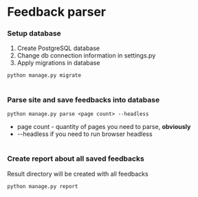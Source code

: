 # Feedback parser

### Setup database

1. Create PostgreSQL database
2. Change db connection information in settings.py
3. Apply migrations in database
```
python manage.py migrate
```
#
### Parse site and save feedbacks into database
```
python manage.py parse <page count> --headless
```
* page count - quantity of pages you need to parse, **obviously**
* --headless if you need to run browser headless
#
### Create report about all saved feedbacks
Result directory will be created with all feedbacks
```
python manage.py report
```